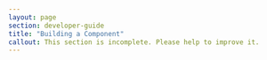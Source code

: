 ```yaml
---
layout: page
section: developer-guide
title: "Building a Component"
callout: This section is incomplete. Please help to improve it.
---
```


